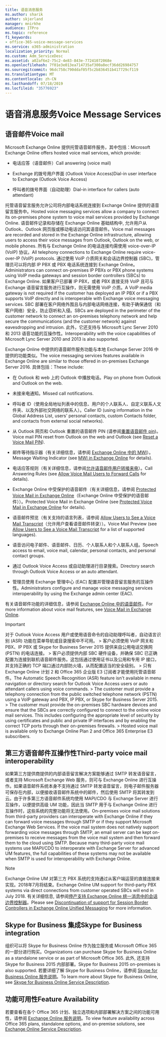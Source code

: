 ```yaml
---
title: 语音消息服务
ms.author: sharik
author: skjerland
manager: mnirkhe
audience: ITPro
ms.topic: reference
f1_keywords:
- office-365-voice-message-services
ms.service: o365-administration
localization_priority: Normal
ms.custom: Adm_ServiceDesc
ms.assetid: a02af6e2-75c2-4e83-843e-77241072068e
ms.openlocfilehash: 7f01e3e013ea714735af300a8ecf36dd26984757
ms.sourcegitcommit: 96dc758c790ddaf05f5c2b836451b417729cf119
ms.translationtype: MT
ms.contentlocale: zh-CN
ms.lasthandoff: 07/18/2019
ms.locfileid: "35776923"
---
```

# <a name="voice-message-services"></a><span data-ttu-id="6835a-102">语音消息服务</span><span class="sxs-lookup"><span data-stu-id="6835a-102">Voice Message Services</span></span>

## <a name="voice-mail"></a><span data-ttu-id="6835a-103">语音邮件</span><span class="sxs-lookup"><span data-stu-id="6835a-103">Voice mail</span></span>

<span data-ttu-id="6835a-104">Microsoft Exchange Online 提供托管语音邮件服务，其中包括：</span><span class="sxs-lookup"><span data-stu-id="6835a-104">Microsoft Exchange Online offers hosted voice mail services, which provide:</span></span>
  
- <span data-ttu-id="6835a-105">电话应答（语音邮件）</span><span class="sxs-lookup"><span data-stu-id="6835a-105">Call answering (voice mail)</span></span>
    
- <span data-ttu-id="6835a-106">Exchange 的拨号用户界面 (Outlook Voice Access)</span><span class="sxs-lookup"><span data-stu-id="6835a-106">Dial-in user interface to Exchange (Outlook Voice Access)</span></span>
    
- <span data-ttu-id="6835a-107">呼叫者的拨号界面（自动助理）</span><span class="sxs-lookup"><span data-stu-id="6835a-107">Dial-in interface for callers (auto attendant)</span></span>
    
<span data-ttu-id="6835a-108">托管语音留言服务允许公司将内部电话系统连接到 Exchange Online 提供的语音留言服务中。</span><span class="sxs-lookup"><span data-stu-id="6835a-108">Hosted voice messaging services allow a company to connect its on-premises phone system to voice mail services provided by Exchange Online.</span></span> <span data-ttu-id="6835a-109">语音邮件记录和存储在 Exchange Online 基础结构中, 允许用户从 Outlook、Outlook 网页版或移动电话访问其语音邮件。</span><span class="sxs-lookup"><span data-stu-id="6835a-109">Voice mail messages are recorded and stored in the Exchange Online infrastructure, allowing users to access their voice messages from Outlook, Outlook on the web, or mobile phones.</span></span> <span data-ttu-id="6835a-110">所有与 Exchange Online 的电话连接均需使用 voice-over-IP (VoIP) 协议。</span><span class="sxs-lookup"><span data-stu-id="6835a-110">All telephony connections to Exchange Online require voice-over-IP (VoIP) protocols.</span></span> <span data-ttu-id="6835a-111">通过使用 VoIP 介质网关和会话边界控制器 (SBC)，管理员可以将内部 IP PBX 或 PBX 电话系统连接到 Exchange Online。</span><span class="sxs-lookup"><span data-stu-id="6835a-111">Administrators can connect on-premises IP PBXs or PBX phone systems using VoIP media gateways and session border controllers (SBCs) to Exchange Online.</span></span> <span data-ttu-id="6835a-112">如果客户已部署 IP PBX，或者 PBX 直接支持 VoIP 且可与 Exchange 语音留言服务进行互操作，则无需使用 VoIP 介质。</span><span class="sxs-lookup"><span data-stu-id="6835a-112">A VoIP media gateway is not required if the customer has deployed an IP PBX or if a PBX supports VoIP directly and is interoperable with Exchange voice messaging services.</span></span> <span data-ttu-id="6835a-113">SBC 部署在客户网络外围且与内部电话网络连接，有助于确保通信（和客户网络）安全，防止窃听和入侵。</span><span class="sxs-lookup"><span data-stu-id="6835a-113">SBCs are deployed in the perimeter of the customer network to connect an on-premises telephony network and help secure the communications (and the customer network) against eavesdropping and intrusion.</span></span> <span data-ttu-id="6835a-114">此外，它还支持与 Microsoft Lync Server 2010 和 2013 语音功能的互操作性。</span><span class="sxs-lookup"><span data-stu-id="6835a-114">Interoperability with the voice capabilities of Microsoft Lync Server 2010 and 2013 is also supported.</span></span>
  
<span data-ttu-id="6835a-115">Exchange Online 中提供的语音邮件服务功能与本地 Exchange Server 2016 中提供的功能类似。</span><span class="sxs-lookup"><span data-stu-id="6835a-115">The voice messaging services features available in Exchange Online are similar to those offered in on-premises Exchange Server 2016.</span></span> <span data-ttu-id="6835a-116">具体包括：</span><span class="sxs-lookup"><span data-stu-id="6835a-116">These include:</span></span>
  
- <span data-ttu-id="6835a-117">在 Outlook 和 web 上的 Outlook 中播放电话。</span><span class="sxs-lookup"><span data-stu-id="6835a-117">Play on phone from Outlook and Outlook on the web.</span></span>
    
- <span data-ttu-id="6835a-118">未接来电通知。</span><span class="sxs-lookup"><span data-stu-id="6835a-118">Missed call notifications.</span></span>
    
- <span data-ttu-id="6835a-119">呼叫者 ID（使用全局地址列表中的信息、用户的个人联系人、自定义联系人文件夹、以及外部社交网络的联系人）。</span><span class="sxs-lookup"><span data-stu-id="6835a-119">Caller ID (using information in the Global Address List, users' personal contacts, custom Contacts folder, and contacts from external social networks).</span></span>
    
- <span data-ttu-id="6835a-120">从 Outlook 网页和 Outlook 重置的语音邮件 PIN (请参阅[重置语音邮件 pin](https://go.microsoft.com/fwlink/p/?LinkId=286328))。</span><span class="sxs-lookup"><span data-stu-id="6835a-120">Voice mail PIN reset from Outlook on the web and Outlook (see [Reset a Voice Mail PIN](https://go.microsoft.com/fwlink/p/?LinkId=286328)).</span></span>
    
- <span data-ttu-id="6835a-121">邮件等待指示器（有关详细信息，请参阅 [Exchange Online 中的 MWI](https://go.microsoft.com/fwlink/p/?LinkId=271794)）。</span><span class="sxs-lookup"><span data-stu-id="6835a-121">Message Waiting Indicator (see [MWI in Exchange Online](https://go.microsoft.com/fwlink/p/?LinkId=271794) for details).</span></span> 
    
- <span data-ttu-id="6835a-122">电话应答规则（有关详细信息，请参阅[允许语音邮件用户转接来电](https://go.microsoft.com/fwlink/p/?LinkId=271795)）。</span><span class="sxs-lookup"><span data-stu-id="6835a-122">Call Answering Rules (see [Allow Voice Mail Users to Forward Calls](https://go.microsoft.com/fwlink/p/?LinkId=271795) for details).</span></span> 
    
- <span data-ttu-id="6835a-123">Exchange Online 中受保护的语音邮件（有关详细信息，请参阅 [Protected Voice Mail in Exchange Online](https://go.microsoft.com/fwlink/p/?LinkId=271796)（Exchange Online 中受保护的语音邮件））。</span><span class="sxs-lookup"><span data-stu-id="6835a-123">Protected Voice Mail in Exchange Online (see [Protected Voice Mail in Exchange Online](https://go.microsoft.com/fwlink/p/?LinkId=271796) for details).</span></span> 
    
- <span data-ttu-id="6835a-124">语音邮件预览（有关支持的语言列表，请参阅 [Allow Users to See a Voice Mail Transcript](https://go.microsoft.com/fwlink/p/?LinkId=271797)（允许用户查看语音邮件转录））。</span><span class="sxs-lookup"><span data-stu-id="6835a-124">Voice Mail Preview (see [Allow Users to See a Voice Mail Transcript](https://go.microsoft.com/fwlink/p/?LinkId=271797) for a list of supported languages).</span></span> 
    
- <span data-ttu-id="6835a-125">语音访问电子邮件、语音邮件、日历、个人联系人和个人联系人组。</span><span class="sxs-lookup"><span data-stu-id="6835a-125">Speech access to email, voice mail, calendar, personal contacts, and personal contact groups.</span></span>
    
- <span data-ttu-id="6835a-126">通过 Outlook Voice Access 或自动助理进行目录搜索。</span><span class="sxs-lookup"><span data-stu-id="6835a-126">Directory search through Outlook Voice Access or an auto attendant.</span></span>
    
- <span data-ttu-id="6835a-127">管理员使用 Exchange 管理中心 (EAC) 配置并管理语音留言服务的互操作性。</span><span class="sxs-lookup"><span data-stu-id="6835a-127">Administrators configure and manage voice messaging services interoperability by using the Exchange admin center (EAC).</span></span>
    
<span data-ttu-id="6835a-128">有关语音邮件功能的详细信息，请参阅 [Exchange Online 中的语音邮件](https://go.microsoft.com/fwlink/p/?LinkId=271798)。</span><span class="sxs-lookup"><span data-stu-id="6835a-128">For more information about voice mail features, see [Voice Mail in Exchange Online](https://go.microsoft.com/fwlink/p/?LinkId=271798).</span></span>
  
> [!IMPORTANT]
> <span data-ttu-id="6835a-p103">对于 Outlook Voice Access 用户或使用语音命令的自动助理呼叫者，自动语言识别 (ASR) 功能在菜单导航或目录搜索中不可用。 > 客户必须使用 VoIP 网关和 PBX、IP PBX 或 Skype for Business Server 2015 提供来自公用电话交换网 (PSTN) 的电话连接。 > 客户必须提供内部 SBC 硬件设备，并确保 SBC 已正确配置为连接到联机语音邮件服务。这包括通过使用证书以及公用和专用 IP 接口，并支持正确的 TCP 端口通过内部防火墙，从而配置适当的安全级别。 > 只有 Exchange Online 计划 2 和 Office 365 企业版 E3 订阅者才能使用托管语音邮件。</span><span class="sxs-lookup"><span data-stu-id="6835a-p103">The Automatic Speech Recognition (ASR) feature isn't available in menu navigation or directory search for Outlook Voice Access users or auto attendant callers using voice commands. > The customer must provide a telephony connection from the public switched telephone network (PSTN) using a VoIP gateway and PBX, IP PBX, or Skype for Business Server 2015. > The customer must provide the on-premises SBC hardware devices and ensure that the SBCs are correctly configured to connect to the online voice mail services. This includes configuring the appropriate level of security by using certificates and public and private IP interfaces and by enabling the correct TCP ports through their on-premises firewalls. > Hosted voice mail is available only to Exchange Online Plan 2 and Office 365 Enterprise E3 subscribers.</span></span> 
  
## <a name="third-party-voice-mail-interoperability"></a><span data-ttu-id="6835a-134">第三方语音邮件互操作性</span><span class="sxs-lookup"><span data-stu-id="6835a-134">Third-party voice mail interoperability</span></span>

<span data-ttu-id="6835a-p104">如果第三方提供商提供的内部语音留言解决方案能够通过 SMTP 转发语音留言，或者支持 Microsoft Exchange Web 服务，则可与 Exchange Online 进行互操作。如果语音邮件系统本身不支持通过 SMTP 转发语音留言，则电子邮件服务器可保存在内部，以便接收语音邮件系统中的邮件，然后使用 SMTP 将其转发到云。由于许多第三方语音邮件系统均使用 MAPI/CDO 与 Exchange Server 进行互操作，以便提供高级 UM 功能，因此当 SMTP 用于与 Exchange Online 进行互操作时，这些系统的完整功能将无法使用。</span><span class="sxs-lookup"><span data-stu-id="6835a-p104">On-premises voice mail solutions from third-party providers can interoperate with Exchange Online if they can forward voice messages through SMTP or if they support Microsoft Exchange Web Services. If the voice mail system does not natively support forwarding voice messages through SMTP, an email server can be kept on-premises to receive messages from the voice mail system and then forward them to the cloud using SMTP. Because many third-party voice mail systems use MAPI/CDO to interoperate with Exchange Server for advanced UM features, the full capabilities of these systems may not be available when SMTP is used for interoperability with Exchange Online.</span></span>
  
> [!NOTE]
> <span data-ttu-id="6835a-138">Exchange Online UM 对第三方 PBX 系统的支持通过从客户端运营的直接连接来实现。2018年7月将结束。</span><span class="sxs-lookup"><span data-stu-id="6835a-138">Exchange Online UM support for third-party PBX systems via direct connections from customer operated SBCs will end in July 2018.</span></span> <span data-ttu-id="6835a-139">有关详细信息, 请参阅[停产支持 Exchange Online 统一消息中的会话边界控制器](https://blogs.technet.microsoft.com/exchange/2017/07/18/discontinuation-of-support-for-session-border-controllers-in-exchange-online-unified-messaging/)。</span><span class="sxs-lookup"><span data-stu-id="6835a-139">Please see [Discontinuation of support for Session Border Controllers in Exchange Online Unified Messaging](https://blogs.technet.microsoft.com/exchange/2017/07/18/discontinuation-of-support-for-session-border-controllers-in-exchange-online-unified-messaging/) for more information.</span></span> 
  
## <a name="skype-for-business-integration"></a><span data-ttu-id="6835a-140">Skype for Business 集成</span><span class="sxs-lookup"><span data-stu-id="6835a-140">Skype for Business integration</span></span>

<span data-ttu-id="6835a-141">组织可以将 Skype for Business Online 作为独立服务或 Microsoft Office 365 的一部分进行购买。</span><span class="sxs-lookup"><span data-stu-id="6835a-141">Organizations can purchase Skype for Business Online as a standalone service or as part of Microsoft Office 365.</span></span> <span data-ttu-id="6835a-142">此外, 还支持 Skype for Business 2015 内部部署。</span><span class="sxs-lookup"><span data-stu-id="6835a-142">Skype for Business 2015 on-premises is also supported.</span></span> <span data-ttu-id="6835a-143">若要详细了解 Skype for Business Online，请参阅 [Skype for Business Online 服务说明](../skype-for-business-online-service-description/skype-for-business-online-service-description.md)。</span><span class="sxs-lookup"><span data-stu-id="6835a-143">To learn more about Skype for Business Online, see [Skype for Business Online Service Description](../skype-for-business-online-service-description/skype-for-business-online-service-description.md).</span></span>
  
## <a name="feature-availability"></a><span data-ttu-id="6835a-144">功能可用性</span><span class="sxs-lookup"><span data-stu-id="6835a-144">Feature Availability</span></span>

<span data-ttu-id="6835a-145">若要查看在各个 Office 365 计划、独立选项和内部部署解决方案之间的功能可用性，请参阅 [Exchange Online 服务说明](exchange-online-service-description.md)。</span><span class="sxs-lookup"><span data-stu-id="6835a-145">To view feature availability across Office 365 plans, standalone options, and on-premise solutions, see [Exchange Online Service Description](exchange-online-service-description.md).</span></span>
  

